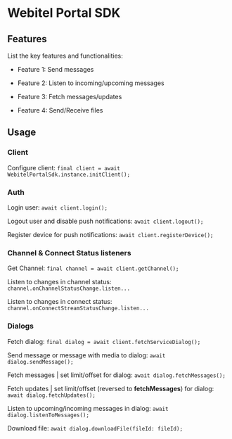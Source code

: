# Webitel Portal SDK

## Features

List the key features and functionalities:

- Feature 1: Send messages

- Feature 2: Listen to incoming/upcoming messages

- Feature 3: Fetch messages/updates

- Feature 4: Send/Receive files

## Usage

### Client

Configure client:
`final client = await WebitelPortalSdk.instance.initClient();`

### Auth

Login user:
`await client.login();`

Logout user and disable push notifications:
`await client.logout();`

Register device for push notifications:
`await client.registerDevice();`

### Channel & Connect Status listeners

Get Channel:
`final channel = await client.getChannel();`

Listen to changes in channel status:
`channel.onChannelStatusChange.listen...`

Listen to changes in connect status:
`channel.onConnectStreamStatusChange.listen...`

### Dialogs

Fetch dialog:
`final dialog = await client.fetchServiceDialog();`

Send message or message with media to dialog:
`await dialog.sendMessage();`

Fetch messages | set limit/offset for dialog:
`await dialog.fetchMessages();`

Fetch updates | set limit/offset (reversed to **fetchMessages**) for dialog:
`await dialog.fetchUpdates();`

Listen to upcoming/incoming messages in dialog:
`await dialog.listenToMessages();`

Download file:
`await dialog.downloadFile(fileId: fileId);`

